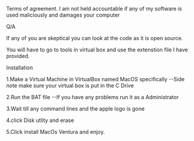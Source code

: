 Terms of agreement.
I am not held accountable if any of my software is used maliciously and damages your computer 

Q/A

If any of you are skeptical you can look at the code as it is open source.

You will have to go to tools in virtual box and use the extenstion file 
I have provided.



Installation

1.Make a Virtual Machine in VirtualBox named MacOS specifically 
--Side note make sure your virtual box is put in the C Drive

2.Run the BAT file
--If you have any problems run it as a Administrator

3.Wait till any command lines and the apple logo is gone

4.click Disk utlity and erase

5.Click install MacOs Ventura and enjoy.
